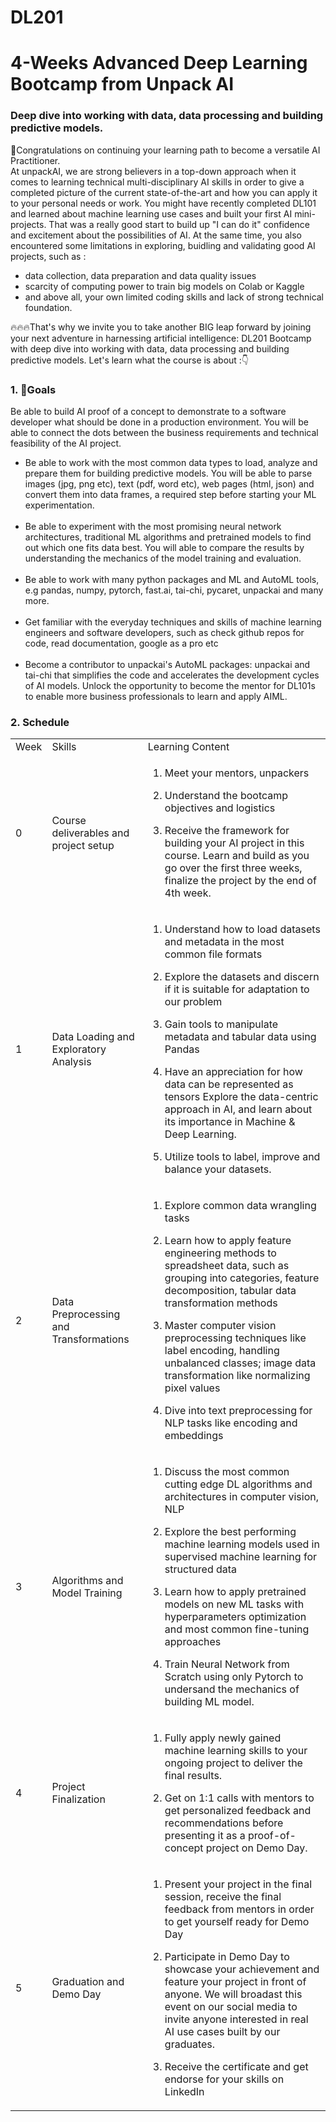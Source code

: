 # DL201
# 4-Weeks Advanced Deep Learning Bootcamp from Unpack AI
### Deep dive into working with data, data processing and building predictive models.

🎉Congratulations on continuing your learning path to become a versatile AI Practitioner.<br/>
At unpackAI, we are strong believers in a top-down approach when it comes to learning technical
multi-disciplinary AI skills in order to give a completed picture of the current state-of-the-art and
how you can apply it to your personal needs or work. You might have recently completed DL101
and learned about machine learning use cases and built your first AI mini-projects. That was a
really good start to build up "I can do it" confidence and excitement about the possibilities of AI.
At the same time, you also encountered some limitations in exploring, buidling and validating
good AI projects, such as :<br/>
- data collection, data preparation and data quality issues
- scarcity of computing power to train big models on Colab or Kaggle
- and above all, your own limited coding skills and lack of strong technical foundation.

🔥🔥🔥That's why we invite you to take another BIG leap forward by joining your next
adventure in harnessing artificial intelligence: DL201 Bootcamp with deep dive into working
with data, data processing and building predictive models.
Let's learn what the course is about :👇

### 1. 🎳Goals

Be able to build AI proof of a concept to demonstrate to a software developer what should
be done in a production environment. You will be able to connect the dots between the
business requirements and technical feasibility of the AI project.

 - Be able to work with the most common data types to load, analyze and prepare them for
building predictive models. You will be able to parse images (jpg, png etc), text (pdf, word
etc), web pages (html, json) and convert them into data frames, a required step before
starting your ML experimentation.<br/><br/> 
 - Be able to experiment with the most promising neural network architectures, traditional
ML algorithms and pretrained models to find out which one fits data best. You will able to
compare the results by understanding the mechanics of the model training and
evaluation.<br/><br/>
 - Be able to work with many python packages and ML and AutoML tools, e.g pandas,
numpy, pytorch, fast.ai, tai-chi, pycaret, unpackai and many more.<br/><br/>
 - Get familiar with the everyday techniques and skills of machine learning engineers and software developers, such as 
check github repos for code, read documentation, google as a pro etc<br/><br/>
 - Become a contributor to unpackai's AutoML packages: unpackai and tai-chi that simplifies
the code and accelerates the development cycles of AI models. Unlock the opportunity to
become the mentor for DL101s to enable more business professionals to learn and apply
AIML.<br/>
### 2. Schedule 

<table>
<tbody>
<tr class="odd">
<td>Week</td>
<td>Skills</td>
<td>Learning Content</td>
</tr>
<tr class="even">
<td>0</td>
<td>Course deliverables and project setup</td>
<td><ol type="1">
<li><p>Meet your mentors, unpackers</p></li>
<li><p>Understand the bootcamp objectives and logistics</p></li>
<li><p>Receive the framework for building your AI project in this
course. Learn and build as you go over the first three weeks, finalize
the project by the end of 4th week.</p></li>
</ol></td>
</tr>
<tr class="odd">
<td>1</td>
<td>Data Loading and Exploratory Analysis</td>
<td><ol type="1">
<li><p>Understand how to load datasets and metadata in the most common
file formats</p></li>
<li><p>Explore the datasets and discern if it is suitable for adaptation
to our problem</p></li>
<li><p>Gain tools to manipulate metadata and tabular data using
Pandas</p></li>
<li><p>Have an appreciation for how data can be represented as tensors
Explore the data-centric approach in AI, and learn about its importance
in Machine &amp; Deep Learning.</p></li>
<li><p>Utilize tools to label, improve and balance your
datasets.</p></li>
</ol></td>
</tr>
<tr class="even">
<td>2</td>
<td>Data Preprocessing and Transformations</td>
<td><ol type="1">
<li><p>Explore common data wrangling tasks</p></li>
<li><p>Learn how to apply feature engineering methods to spreadsheet data, such as grouping into categories, feature decomposition, tabular data transformation methods</p></li>
<li><p>Master computer vision preprocessing techniques like label encoding, handling unbalanced classes; image data transformation like normalizing pixel values</p></li>
<li><p>Dive into text preprocessing for NLP tasks like encoding and embeddings</p></li>
</ol></td>
</tr>
<tr class="odd">
<td>3</td>
<td>Algorithms and Model Training</td>
<td><ol type="1">
<li><p>Discuss the most common cutting edge DL algorithms and architectures in computer vision, NLP</p></li>
<li><p>Explore the best performing machine learning models used in supervised machine learning for structured data</p></li>
<li><p>Learn how to apply pretrained models on new ML tasks with hyperparameters optimization and most common fine-tuning approaches</p></li>
<li><p>Train Neural Network from Scratch using only Pytorch to undersand the mechanics of building ML model.</p></li>
</ol></td>
</tr>
<tr class="even">
<td>4</td>
<td>Project Finalization</td>
<td><ol type="1">
<li><p>Fully apply newly gained machine learning skills to your ongoing
project to deliver the final results.</p></li>
<li><p>Get on 1:1 calls with mentors to get personalized feedback and
recommendations before presenting it as a proof-of-concept project on
Demo Day.</p></li>
</ol></td>
</tr>
<tr class="odd">
<td>5</td>
<td>Graduation and Demo Day</td>
<td><ol type="1">
<li><p>Present your project in the final session, receive the final feedback from mentors in order to get yourself ready for Demo Day</p></li>
<li><p>Participate in Demo Day to showcase your achievement and feature your project in front of anyone. We will broadast this event on our social media to invite anyone interested in real AI use cases built by our graduates.</p></li>
<li><p>Receive the certificate and get endorse for your skills on LinkedIn</p></li>
</ol></td>
</tr>
</tbody>
</table>
